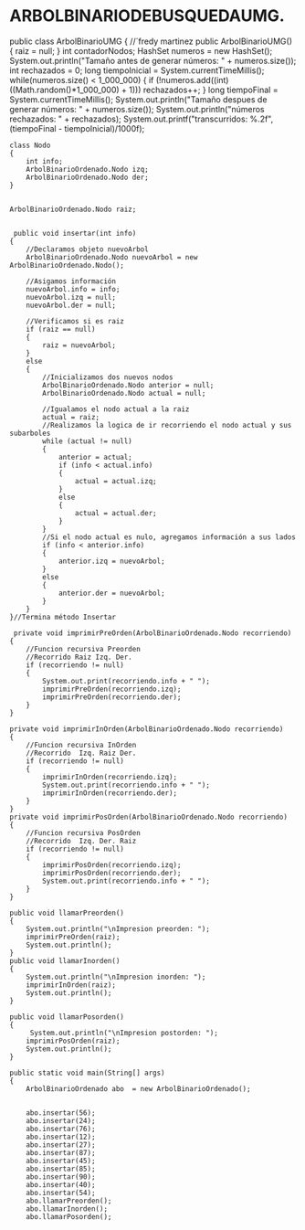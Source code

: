 # ARBOLBINARIODEBUSQUEDAUMG.
public class ArbolBinarioUMG {
//´fredy martinez
    public ArbolBinarioUMG()
    {
        raiz = null;
    }
    int contadorNodos;
HashSet<Integer> numeros = new HashSet<Integer>();
		System.out.println("Tamaño antes de generar números: " + numeros.size());
		int rechazados = 0;
		long tiempoInicial = System.currentTimeMillis();
		while(numeros.size() < 1_000_000) { 
		    if (!numeros.add((int)((Math.random()*1_000_000) + 1)))
		    	rechazados++;
		}
		long tiempoFinal = System.currentTimeMillis();
		System.out.println("Tamaño despues de generar números: " + numeros.size());
		System.out.println("números rechazados: " + rechazados);
		System.out.printf("transcurridos: %.2f", (tiempoFinal - tiempoInicial)/1000f);
 


    class Nodo
    {
        int info;
        ArbolBinarioOrdenado.Nodo izq;
        ArbolBinarioOrdenado.Nodo der;
    }
   

    ArbolBinarioOrdenado.Nodo raiz;
   
   
     public void insertar(int info)
    {
        //Declaramos objeto nuevoArbol
        ArbolBinarioOrdenado.Nodo nuevoArbol = new ArbolBinarioOrdenado.Nodo();
       
        //Asigamos información
        nuevoArbol.info = info;
        nuevoArbol.izq = null;
        nuevoArbol.der = null;
       
        //Verificamos si es raiz
        if (raiz == null)
        {
            raiz = nuevoArbol;
        }
        else
        {
            //Inicializamos dos nuevos nodos
            ArbolBinarioOrdenado.Nodo anterior = null;
            ArbolBinarioOrdenado.Nodo actual = null;
           
            //Igualamos el nodo actual a la raiz
            actual = raiz;
            //Realizamos la logica de ir recorriendo el nodo actual y sus subarboles
            while (actual != null)
            {
                anterior = actual;
                if (info < actual.info)
                {
                    actual = actual.izq;
                }
                else
                {
                    actual = actual.der;
                }
            }
            //Si el nodo actual es nulo, agregamos información a sus lados
            if (info < anterior.info)
            {
                anterior.izq = nuevoArbol;       
            }
            else
            {
                anterior.der = nuevoArbol;
            }
        }
    }//Termina método Insertar
     
     private void imprimirPreOrden(ArbolBinarioOrdenado.Nodo recorriendo)
    {
        //Funcion recursiva Preorden
        //Recorrido Raiz Izq. Der.
        if (recorriendo != null)
        {
            System.out.print(recorriendo.info + " ");
            imprimirPreOrden(recorriendo.izq);
            imprimirPreOrden(recorriendo.der);
        }
    }
       
    private void imprimirInOrden(ArbolBinarioOrdenado.Nodo recorriendo)
    {
        //Funcion recursiva InOrden
        //Recorrido  Izq. Raiz Der.
        if (recorriendo != null)
        {
            imprimirInOrden(recorriendo.izq);
            System.out.print(recorriendo.info + " ");
            imprimirInOrden(recorriendo.der);
        }
    }
    private void imprimirPosOrden(ArbolBinarioOrdenado.Nodo recorriendo)
    {
        //Funcion recursiva PosOrden
        //Recorrido  Izq. Der. Raiz
        if (recorriendo != null)
        {
            imprimirPosOrden(recorriendo.izq);
            imprimirPosOrden(recorriendo.der);
            System.out.print(recorriendo.info + " ");
        }
    }
     
    public void llamarPreorden()
    {
        System.out.println("\nImpresion preorden: ");
        imprimirPreOrden(raiz);
        System.out.println();
    }
    public void llamarInorden()
    {
        System.out.println("\nImpresion inorden: ");
        imprimirInOrden(raiz);
        System.out.println();   
    }
   
    public void llamarPosorden()
    {
         System.out.println("\nImpresion postorden: ");
        imprimirPosOrden(raiz);
        System.out.println();   
    }
       
    public static void main(String[] args)
    {
        ArbolBinarioOrdenado abo  = new ArbolBinarioOrdenado();
       
       
        abo.insertar(56);
        abo.insertar(24);
        abo.insertar(76);
        abo.insertar(12);
        abo.insertar(27);
        abo.insertar(87);
        abo.insertar(45);
        abo.insertar(85);
        abo.insertar(90);
        abo.insertar(40);
        abo.insertar(54);
        abo.llamarPreorden();
        abo.llamarInorden();
        abo.llamarPosorden();       
